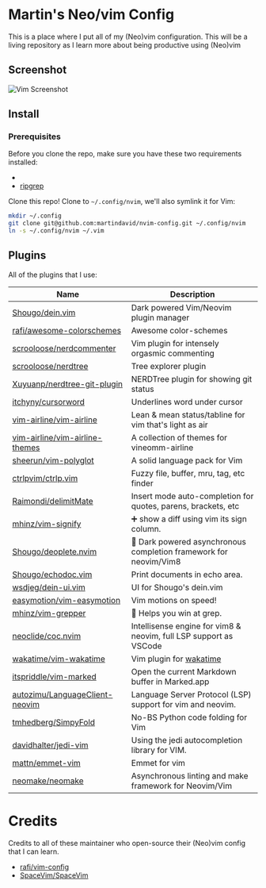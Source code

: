 # Martin's Neo/vim Config

This is a place where I put all of my (Neo)vim configuration. This will be a living repository as I learn more about being productive using (Neo)vim

## Screenshot

![Vim Screenshot](https://res.cloudinary.com/martin-labs/image/upload/v1541451517/Blog/vim_screenshot.png)

## Install

### Prerequisites

Before you clone the repo, make sure you have these two requirements installed:

- [shougo/dein.vim]: https://github.com/Shougo/dein.vim
- [ripgrep](https://github.com/BurntSushi/ripgrep#installation)

Clone this repo! Clone to `~/.config/nvim`,
we'll also symlink it for Vim:

```sh
mkdir ~/.config
git clone git@github.com:martindavid/nvim-config.git ~/.config/nvim
ln -s ~/.config/nvim ~/.vim
```

## Plugins

All of the plugins that I use:

| Name                             | Description                                                       |
| -------------------------------- | ----------------------------------------------------------------- |
| [Shougo/dein.vim]                | Dark powered Vim/Neovim plugin manager                            |
| [rafi/awesome-colorschemes]      | Awesome color-schemes                                             |
| [scrooloose/nerdcommenter]       | Vim plugin for intensely orgasmic commenting                      |
| [scrooloose/nerdtree]            | Tree explorer plugin                                              |
| [Xuyuanp/nerdtree-git-plugin]    | NERDTree plugin for showing git status                            |
| [itchyny/cursorword]             | Underlines word under cursor                                      |
| [vim-airline/vim-airline]        | Lean & mean status/tabline for vim that's light as air            |
| [vim-airline/vim-airline-themes] | A collection of themes for vineomm-airline                        |
| [sheerun/vim-polyglot]           | A solid language pack for Vim                                     |
| [ctrlpvim/ctrlp.vim]             | Fuzzy file, buffer, mru, tag, etc finder                          |
| [Raimondi/delimitMate]           | Insert mode auto-completion for quotes, parens, brackets, etc     |
| [mhinz/vim-signify]              | ➕ show a diff using vim its sign column.                         |
| [Shougo/deoplete.nvim]           | 🌠 Dark powered asynchronous completion framework for neovim/Vim8 |  |
| [Shougo/echodoc.vim]             | Print documents in echo area.                                     |
| [wsdjeg/dein-ui.vim]             | UI for Shougo's dein.vim                                          |
| [easymotion/vim-easymotion]      | Vim motions on speed!                                             |
| [mhinz/vim-grepper]              | 👾 Helps you win at grep.                                         |
| [neoclide/coc.nvim]              | Intellisense engine for vim8 & neovim, full LSP support as VSCode |
| [wakatime/vim-wakatime]          | Vim plugin for [wakatime]                                         |
| [itspriddle/vim-marked]          | Open the current Markdown buffer in Marked.app                    |
| [autozimu/LanguageClient-neovim] | Language Server Protocol (LSP) support for vim and neovim.        |
| [tmhedberg/SimpyFold]            | No-BS Python code folding for Vim                                 |
| [davidhalter/jedi-vim]           | Using the jedi autocompletion library for VIM.                    |
| [mattn/emmet-vim]                | Emmet for vim                                                     |
| [neomake/neomake]                | Asynchronous linting and make framework for Neovim/Vim            |

# Credits

Credits to all of these maintainer who open-source their (Neo)vim config that I can learn.

- [rafi/vim-config]
- [SpaceVim/SpaceVim]

[shougo/dein.vim]: https://github.com/Shougo/dein.vim
[rafi/awesome-colorschemes]: https://github.com/rafi/awesome-colorschemes
[scrooloose/nerdcommenter]: https://github.com/scrooloose/nerdcommenter
[scrooloose/nerdtree]: https://github.com/scrooloose/nerdtree
[itchyny/cursorword]: https://github.com/itchyny/cursorword
[xuyuanp/nerdtree-git-plugin]: https://github.com/Xuyuanp/nerdtree-git-plugin
[vim-airline/vim-airline]: https://github.com/vim-airline/vim-airline
[vim-airline/vim-airline-themes]: https://github.com/vim-airline/vim-airline-themes
[sheerun/vim-polyglot]: https://github.com/sheerun/vim-polyglot
[ctrlpvim/ctrlp.vim]: https://github.com/ctrlpvim/ctrlp.vim
[raimondi/delimitmate]: https://github.com/Raimondi/delimitMate
[mhinz/vim-signify]: https://github.com/mhinz/vim-signify
[tmhedberg/simpyfold]: https://github.com/tmhedberg/SimpylFold
[davidhalter/jedi-vim]: https://github.com/davidhalter/jedi-vim
[mattn/emmet-vim]: https://github.com/mattn/emmet-vim
[neomake/neomake]: https://github.com/neomake/neomake
[rafi/vim-config]: https://github.com/rafi/vim-config
[spacevim/spacevim]: https://github.com/SpaceVim/SpaceVim
[wsdjeg/dein-ui.vim]: https://github.com/wsdjeg/dein-ui.vim
[easymotion/vim-easymotion]: https://github.com/easymotion/vim-easymotion
[mhinz/vim-grepper]: https://github.com/mhinz/vim-grepper
[neoclide/coc.nvim]: https://github.com/neoclide/coc-nvim
[wakatime/vim-wakatime]: https://github.com/wakatime/vim-wakatime
[wakatime]: https://wakatime.com/vim
[shougo/deoplete.nvim]: (https://github.com/Shougo/deoplete.nvim)
[shougo/echodoc.vim]: (https://github.com/Shougo/echodoc.vim)
[itspriddle/vim-marked]: (https://github.com/itspriddle/vim-marked)
[autozimu/languageclient-neovim]: (https://github.com/autozimu/LanguageClient-neovim)

